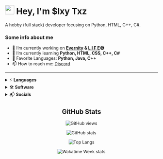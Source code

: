 
# <img src="https://raw.githubusercontent.com/aemmadi/aemmadi/master/wave.gif" width="30px"> Hey, I'm $lxy Txz

A hobby (full stack) developer focusing on Python, HTML, C++, C#.

### Some info about me

- 🔭 I’m currently working on **[Evernity](https://github.com/Evernity) & [L I F E](https://dsc.gg/life-bot)😅**
- 🌱 I’m currently learning **Python, HTML, CSS, C++, C#**
- 💞️ Favorite Languages: **Python, Java, C++**
- 📫 How to reach me: [Discord](https://discord.com/users/261103679732580352)

---

<!-- Languages -->

<details close>
<summary>⚡ <b>Languages</b></summary>
<p>

![Python](https://img.shields.io/badge/Python-3776AB?style=for-the-badge&logo=python&logoColor=white)
![Java](https://img.shields.io/badge/Java-E34A86?logo=java&logoColor=ffffff&style=for-the-badge)
![JavaScript](https://img.shields.io/badge/JavaScript-D8C31A?style=for-the-badge&logo=javascript&logoColor=ffffff)
![MySQL/SQL](https://img.shields.io/badge/MySQL/SQL-016a7f?style=for-the-badge&logo=mysql&logoColor=ffffff)
![HTML](https://img.shields.io/badge/HTML-E34F26?logo=html5&logoColor=ffffff&style=for-the-badge)
![CSS](https://img.shields.io/badge/CSS-1572B6?logo=css3&logoColor=ffffff&style=for-the-badge)
![C++](https://img.shields.io/badge/C++-00599C?logo=c&logoColor=ffffff&style=for-the-badge)
![C#](https://img.shields.io/badge/CSharp-8A2BE2?logo=c&logoColor=ffffff&style=for-the-badge)
![JSON](https://img.shields.io/badge/JSON-181717?style=for-the-badge&logo=json&logoColor=ffffff)
![Markdown](https://img.shields.io/badge/Markdown-000000?logo=markdown&logoColor=ffffff&style=for-the-badge)

</p>
</details>

<!-- Software -->

<details close>
<summary>🛠 <b>Software</b></summary>
<p>

![IntelliJ](https://img.shields.io/badge/IntelliJ-0a36fc?style=for-the-badge&logo=IntelliJ%20IDEA&logoColor=white)
![PyCharm](https://img.shields.io/badge/PyCharm-017f40?style=for-the-badge&logo=PyCharm&logoColor=white)
![Atom](https://img.shields.io/badge/Atom-66595C?style=for-the-badge&logo=Atom&logoColor=white)
![Eclipse](https://img.shields.io/badge/Eclipse-430054?style=for-the-badge&logo=Eclipse&logoColor=white)
![Visual Studio](https://img.shields.io/badge/Visual%20Studio-8A2BE2?style=for-the-badge&logo=Visual%20Studio&logoColor=white)
![Visual Studio Code](https://img.shields.io/badge/Visual%20Studio%20Code-00599C?style=for-the-badge&logo=Visual%20Studio%20Code&logoColor=white)
![Discord](https://img.shields.io/badge/Discord-7289DA?style=for-the-badge&logo=Discord&logoColor=white)
![Photoshop](https://img.shields.io/badge/Photoshop-31A8FF?style=for-the-badge&logo=Adobe%20Photoshop&logoColor=white)
![After Effects](https://img.shields.io/badge/After%20Effects-780196?style=for-the-badge&logo=Adobe%20After%20Effects&logoColor=white)
![Unity](https://img.shields.io/badge/Unity-181717?style=for-the-badge&logo=Unity&logoColor=white)
![Unreal Engine](https://img.shields.io/badge/Unreal%20Engine-181717?style=for-the-badge&logo=Unreal%20Engine&logoColor=white)
![GitHub](https://img.shields.io/badge/GitHub-181717?style=for-the-badge&logo=GitHub&logoColor=white)

</p>
</details>

<!-- Socials -->

<details close>
<summary>📬 <b>Socials</b></summary>
<p>

[![Discord](https://img.shields.io/badge/Discord-7289DA?logo=discord&logoColor=ffffff&style=for-the-badge)](https://discord.com/users/261103679732580352)
[![Twitter](https://img.shields.io/badge/Twitter-1DA1F2?logo=twitter&logoColor=ffffff&style=for-the-badge)](https://twitter.com/Slxy_Txz)
[![YouTube](https://img.shields.io/badge/YouTube-E62117?logo=youtube&logoColor=ffffff&style=for-the-badge)](https://www.youtube.com/channel/UCAs8EWPBvR00TZ9wtOoYL6w)
[![Github](https://img.shields.io/badge/GitHub-181717?logo=github&logoColor=ffffff&style=for-the-badge)](https://github.com/Sytroxitz)

</p>
</details>

<div align="center">
  <!-- GitHub/Coding Stats -->

  ## GitHub Stats

  ![GitHub views](https://api.ghprofile.me/view?username=Sytroxitz&color=7f3ace)

  ![GitHub stats](https://github-readme-stats.vercel.app/api?username=Sytroxitz&show_icons=true&hide=prs,contribs&theme=midnight-purple)

  ![Top Langs](https://github-readme-stats.vercel.app/api/top-langs/?username=Sytroxitz&layout=compact&theme=midnight-purple)

  ![Wakatime Week stats](https://github-readme-stats.vercel.app/api/wakatime?username=slxy&layout=compact&theme=midnight-purple)

  <!-- Credit Stuff -->

  <!-- https://github.com/TrustedMercury/ghprofile.me -->
  <!-- https://github.com/anuraghazra/github-readme-stats#wakatime-week-stats -->

  <!---
  - 👋 Hi, I’m @Sytroxitz
  - 👀 I’m interested in ...
  - 🌱 I’m currently learning ...
  - 💞️ I’m looking to collaborate on ...
  - 📫 How to reach me ...
  --->
